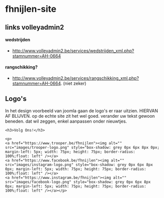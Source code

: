 # fhnijlen-site

## links volleyadmin2
#### wedstrijden
- http://www.volleyadmin2.be/services/wedstrijden_xml.php?stamnummer=AH-0664
#### rangschikking?
- http://www.volleyadmin2.be/services/rangschikking_xml.php?stamnummer=AH-0664. (niet zeker)

## Logo's
In het design voorbeeld van joomla gaan de logo's er raar uitzien. HIERVAN AF BLIJVEN. op de echte site zit het wel goed. verander uw tekst gewoon beneden.
dat wil zeggen, enkel aanpassen onder nieuwtjes.

```
<h3>Volg Ons!</h3>

<p>
<a href="https://www.trooper.be/fhnijlen"><img alt="" src="images/trooper-logo.png" style="box-shadow: grey 0px 6px 8px 0px; margin-left: 5px; width: 75px; height: 75px; border-radius: 100%;float: left" /></a>
<a href="https://www.facebook.be/fhnijlen"><img alt="" src="images/instagram-logo.png" style="box-shadow: grey 0px 6px 8px 0px; margin-left: 5px; width: 75px; height: 75px; border-radius: 100%;float: left" /></a> 
<a href="https://www.instagram.be/fhnijlen"><img alt="" src="images/facebook-logo.png" style="box-shadow: grey 0px 6px 8px 0px; margin-left: 5px; width: 75px; height: 75px; border-radius: 100%;float: left" /></a></p>
```
